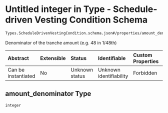 # Untitled integer in Type - Schedule-driven Vesting Condition Schema

```txt
Types.ScheduleDrivenVestingCondition.schema.json#/properties/amount_denominator
```

Denominator of the tranche amount (e.g. 48 in 1/48th)

| Abstract            | Extensible | Status         | Identifiable            | Custom Properties | Additional Properties | Access Restrictions | Defined In                                                                                                                |
| :------------------ | :--------- | :------------- | :---------------------- | :---------------- | :-------------------- | :------------------ | :------------------------------------------------------------------------------------------------------------------------ |
| Can be instantiated | No         | Unknown status | Unknown identifiability | Forbidden         | Allowed               | none                | [ScheduleDrivenVestingCondition.schema.json*](../types/ScheduleDrivenVestingCondition.schema.json "open original schema") |

## amount_denominator Type

`integer`
